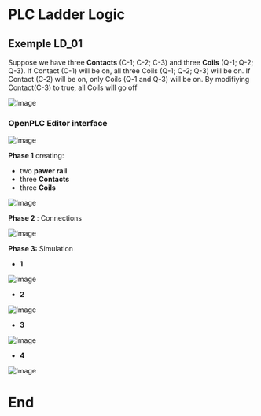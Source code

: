 # PLC Ladder Logic
## Exemple LD_01
Suppose we have three **Contacts** (C-1; C-2; C-3) and three **Coils** (Q-1; Q-2; Q-3). If Contact (C-1) will be on, all three Coils (Q-1; Q-2; Q-3) will be on. If Contact (C-2) will be on, only Coils (Q-1 and Q-3) will be on. By modifiying Contact(C-3) to true, all Coils will go off

![Image](https://github.com/user-attachments/assets/cd515c64-c750-49af-accc-13daf056681c)

### OpenPLC Editor interface
![Image](https://github.com/user-attachments/assets/15a43d70-cfa8-4aac-ad0e-f6553e56d698)
 
**Phase 1** 
         creating:
 - two **pawer rail**
 - three **Contacts**
 - three **Coils** 

 ![Image](https://github.com/user-attachments/assets/fa3cc729-e93e-44f5-bde0-666219774514)

 **Phase 2** : Connections

![Image](https://github.com/user-attachments/assets/4a7328a6-6d4a-45c7-80a7-d38f2d486915)

**Phase 3:** Simulation
* **1**

![Image](https://github.com/user-attachments/assets/4f4af28f-aa88-400c-83c5-4d1b40ff3b49)
* **2**

![Image](https://github.com/user-attachments/assets/044e800b-c1c4-4e50-842b-8959061ca9d0)
* **3**

![Image](https://github.com/user-attachments/assets/6b011d48-d4e1-4625-83c8-f6663f87efd0)
* **4**

![Image](https://github.com/user-attachments/assets/892fb29a-49d3-4c59-9dbd-d9db8457b283)

# End